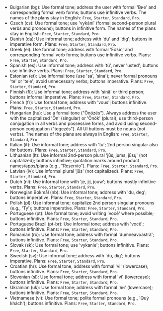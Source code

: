 - Bulgarian (bg): Use formal tone; address the user with formal 'Вие' and corresponding formal verb forms; buttons use infinitive verbs. The names of the plans stay in English: `Free`, `Starter`, `Standard`, `Pro`.
- Czech (cs): Use formal tone; use 'vykání' (formal second-person plural verbs and pronouns); buttons in infinitive form. The names of the plans stay in English: `Free`, `Starter`, `Standard`, `Pro`.
- Danish (da): Use informal tone; address with 'du' and 'dig'; buttons in imperative form. Plans: `Free`, `Starter`, `Standard`, `Pro`.
- Greek (el): Use formal tone; address with formal 'Εσείς' and corresponding formal verb forms; buttons use infinitive verbs. Plans: `Free`, `Starter`, `Standard`, `Pro`.
- Spanish (es): Use informal tone; address with 'tú', never 'usted'; buttons use infinitive verbs. Plans: `Free`, `Starter`, `Standard`, `Pro`.
- Estonian (et): Use informal tone (use 'sa', 'sina'); never formal pronouns 'te' or 'teie'; avoid unnecessary verbs; buttons imperative. Plans: `Free`, `Starter`, `Standard`, `Pro`.
- Finnish (fi): Use informal tone; address with 'sinä' or third person; buttons informal imperative. Plans: `Free`, `Starter`, `Standard`, `Pro`.
- French (fr): Use formal tone; address with 'vous'; buttons infinitive. Plans: `Free`, `Starter`, `Standard`, `Pro`.
- Hungarian (hu): Use a formal tone ("Önözés"). Always address the user with the capitalized 'Ön' (singular) or 'Önök' (plural), use third-person conjugation in all verbs and possessive forms, and avoid using second-person conjugation ("tegezés"). All UI buttons must be nouns (not verbs). The names of the plans are always in English: `Free`, `Starter`, `Standard`, `Pro`
- Italian (it): Use informal tone; address with 'tu'; 2nd person singular also for buttons. Plans: `Free`, `Starter`, `Standard`, `Pro`.
- Lithuanian (lt): Use informal 2nd-person plural 'jūs, jums, jūsų' (not capitalized); buttons infinitive; quotation marks around product names/apps/plans (e.g., "Reservio"). Plans: `Free`, `Starter`, `Standard`, `Pro`.
- Latvian (lv): Use informal plural 'jūs' (not capitalized). Plans: `Free`, `Starter`, `Standard`, `Pro`.
- Dutch (nl): Use informal tone with 'je, jij, jouw'; buttons mostly infinitive verbs. Plans: `Free`, `Starter`, `Standard`, `Pro`.
- Norwegian Bokmål (nb): Use informal tone; address with 'du, deg'; buttons imperative. Plans: `Free`, `Starter`, `Standard`, `Pro`.
- Polish (pl): Use informal tone; capitalize 2nd person singular pronouns (e.g., 'Ty'); buttons imperative. Plans: `Free`, `Starter`, `Standard`, `Pro`.
- Portuguese (pt): Use formal tone; avoid writing 'você' where possible; buttons infinitive. Plans: `Free`, `Starter`, `Standard`, `Pro`.
- Portuguese Brazil (pt-br): Use informal tone; address with 'você'; buttons infinitive. Plans: `Free`, `Starter`, `Standard`, `Pro`.
- Romanian (ro): Use formal tone; address with formal 'dumneavoastră'; buttons infinitive. Plans: `Free`, `Starter`, `Standard`, `Pro`.
- Slovak (sk): Use formal tone; use 'vykanie'; buttons infinitive. Plans: `Free`, `Starter`, `Standard`, `Pro`.
- Swedish (sv): Use informal tone; address with 'du, dig'; buttons imperative. Plans: `Free`, `Starter`, `Standard`, `Pro`.
- Croatian (hr): Use formal tone; address with formal 'vi' (lowercase); buttons infinitive. Plans: `Free`, `Starter`, `Standard`, `Pro`.
- Slovenian (sl): Use formal tone; address with formal 'vi' (lowercase); buttons infinitive. Plans: `Free`, `Starter`, `Standard`, `Pro`.
- Ukrainian (uk): Use formal tone; address with formal 'ви' (lowercase); buttons infinitive. Plans: `Free`, `Starter`, `Standard`, `Pro`.
- Vietnamese (vi): Use formal tone; polite formal pronouns (e.g., 'Quý khách'); buttons infinitive. Plans: `Free`, `Starter`, `Standard`, `Pro`.
